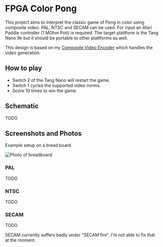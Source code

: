 # FPGA Color Pong

This project aims to interpret the classic game of Pong in color using composite video. PAL, NTSC and SECAM can be used.
For input an Atari Paddle controller (1 MOhm Poti) is required.
The target plattform is the Tang Nano 9k but it should be portable to other plattforms as well.

This design is based on my [Composite Video Encoder](https://github.com/Slamy/fpga-composite-video) which handles the video generation.

## How to play

* Switch 2 of the Tang Nano will restart the game.
* Switch 1 cycles the supported video norms.
* Score 10 times to win the game.

## Schematic

TODO

## Screenshots and Photos

Example setup on a bread board.

![Photo of breadboard](doc/breadboard.jpg)

### PAL

TODO

### NTSC

TODO

### SECAM

TODO

SECAM currently suffers badly under "SECAM fire". I'm not able to fix that at the moment.

